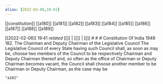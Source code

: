 ```yaml
---
alias: [2022-02-06,19:41]
---
```

[[constitution]] [[a180]] [[a181]] [[a182]] [[a183]] [[a184]] [[a185]] [[a186]] [[a187]] [[a188]] [[a189]]

[[2022-02-06]] 19:41 _related_ [[]] | [[]] | [[]] # # #
Constitution Of India 1949
182. The Chairman and Deputy Chairman of the Legislative Council The Legislative Council of every State having such Council shall, as soon as may be, choose two members of the Council to be respectively Chairman and Deputy Chairman thereof and, so often as the office of Chairman or Deputy Chairman becomes vacant, the Council shall choose another member to be Chairman or Deputy Chairman, as the case may be
```query
"a182"
```